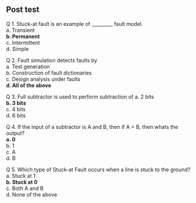 ## Post test  
Q 1. Stuck-at fault is an example of _________ fault model.   
a. Transient  
<b>b. Permanent</b>  
c. Intermittent  
d. Simple  

Q 2. Fault simulation detects faults by  
a. Test generation   
b. Construction of fault dictionaries  
c. Design analysis under faults   
<b>d. All of the above</b>  

Q 3. Full subtractor is used to perform subtraction of
a. 2 bits  
<b>b. 3 bits</b>  
c. 4 bits  
d. 6 bits  

Q 4. If the input of a subtractor is A and B, then if A = B, then whats the output?    
<b>a. 0</b>  
b. 1  
c. A  
d. B  

Q 5. Which type of Stuck-at Fault occurs when a line is stuck to the ground?  
a. Stuck at 1  
<b>b. Stuck at 0</b>  
c. Both A and B  
d. None of the above  
